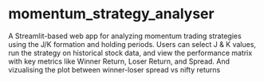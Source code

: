 # momentum_strategy_analyser
A Streamlit-based web app for analyzing momentum trading strategies using the J/K formation and holding periods. Users can select J &amp; K values, run the strategy on historical stock data, and view the performance matrix with key metrics like Winner Return, Loser Return, and Spread. And vizualising the plot between winner-loser spread vs nifty returns
